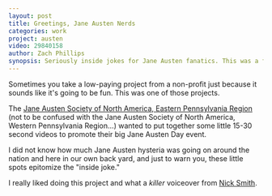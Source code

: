 ```yaml
---
layout: post
title: Greetings, Jane Austen Nerds
categories: work
project: austen
video: 29840158
author: Zach Phillips
synopsis: Seriously inside jokes for Jane Austen fanatics. This was a fun job we did for the Jane Austen Society of North America.
---
```


Sometimes you take a low-paying project from a non-profit just because it sounds like it's going to be fun. This was one of those projects.

The [Jane Austen Society of North America, Eastern Pennsylvania Region](http://www.jasnaeastpa.org/) (not to be confused with the Jane Austen Society of North America, Western Pennsylvania Region...) wanted to put together some little 15-30 second videos to promote their big Jane Austen Day event.

I did not know how much Jane Austen hysteria was going on around the nation and here in our own back yard, and just to warn you, these little spots epitomize the "inside joke."

I really liked doing this project and what a _killer_ voiceover from [Nick Smith](http://voice123.com/francissmith1).